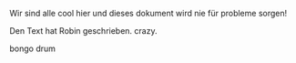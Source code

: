 Wir sind alle cool hier und dieses dokument wird nie für probleme sorgen!

Den Text hat Robin geschrieben. crazy.

bongo drum
